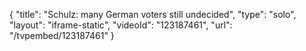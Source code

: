 {
    "title": "Schulz: many German voters still undecided",
    "type": "solo",
    "layout": "iframe-static",
    "videoId": "123187461",
    "url": "\/tvpembed\/123187461"
}